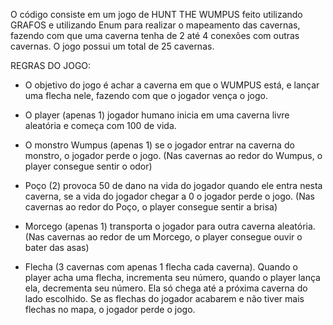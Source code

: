 O código consiste em um jogo de HUNT THE WUMPUS feito utilizando GRAFOS e utilizando Enum para realizar o mapeamento das cavernas, fazendo com que uma caverna tenha de 2 até 4 conexões com outras cavernas. O jogo possui um total de 25 cavernas.

REGRAS DO JOGO:
- O objetivo do jogo é achar a caverna em que o WUMPUS está, e lançar uma flecha nele, fazendo com que o jogador vença o jogo.

- O player (apenas 1) jogador humano inicia em uma caverna livre aleatória e começa com 100 de vida.
  
- O monstro Wumpus (apenas 1) se o jogador entrar na caverna do monstro, o jogador perde o jogo.
  (Nas cavernas ao redor do Wumpus, o player consegue sentir o odor)

- Poço (2) provoca 50 de dano na vida do jogador quando ele entra nesta caverna, se a vida do jogador chegar a 0 o jogador perde o jogo.
  (Nas cavernas ao redor do Poço, o player consegue sentir a brisa)

- Morcego (apenas 1) transporta o jogador para outra caverna aleatória.
  (Nas cavernas ao redor de um Morcego, o player consegue ouvir o bater das asas)
  
- Flecha (3 cavernas com apenas 1 flecha cada caverna). Quando o player acha uma flecha, incrementa seu número, quando o player lança ela, decrementa seu número. Ela só chega até a próxima caverna do lado escolhido. Se as flechas do jogador acabarem e não tiver mais flechas no mapa, o jogador perde o jogo.
